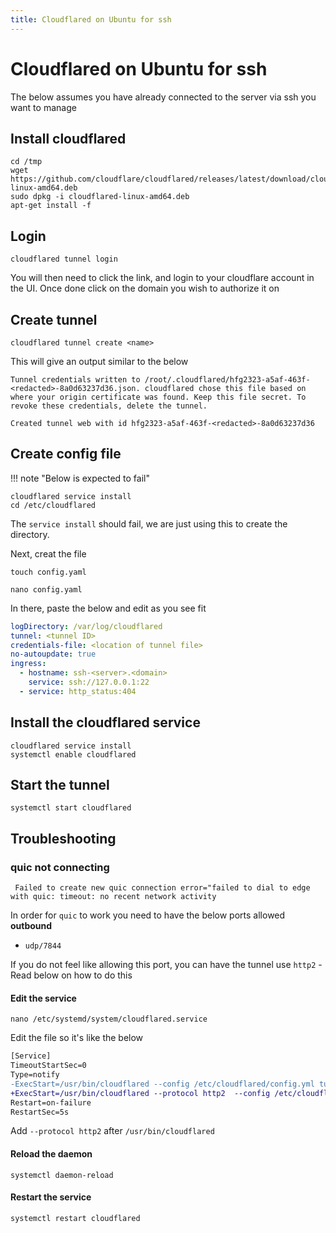 ```yaml
---
title: Cloudflared on Ubuntu for ssh
---
```


# Cloudflared on Ubuntu for ssh

The below assumes you have already connected to the server via ssh you want to manage

## Install cloudflared

```shell
cd /tmp
wget https://github.com/cloudflare/cloudflared/releases/latest/download/cloudflared-linux-amd64.deb
sudo dpkg -i cloudflared-linux-amd64.deb
apt-get install -f
```

## Login

```shell
cloudflared tunnel login
```

You will then need to click the link, and login to your cloudflare account in the UI. Once done click on the domain you wish to authorize it on

## Create tunnel

```shell
cloudflared tunnel create <name>
```

This will give an output similar to the below

```text
Tunnel credentials written to /root/.cloudflared/hfg2323-a5af-463f-<redacted>-8a0d63237d36.json. cloudflared chose this file based on where your origin certificate was found. Keep this file secret. To revoke these credentials, delete the tunnel.

Created tunnel web with id hfg2323-a5af-463f-<redacted>-8a0d63237d36
```

## Create config file

!!! note "Below is expected to fail"

```shell
cloudflared service install
cd /etc/cloudflared
```

The `service install` should fail, we are just using this to create the directory.

Next, creat the file

```shell
touch config.yaml
```

```shell
nano config.yaml
```

In there, paste the below and edit as you see fit

```yaml
logDirectory: /var/log/cloudflared
tunnel: <tunnel ID>
credentials-file: <location of tunnel file>
no-autoupdate: true
ingress:
  - hostname: ssh-<server>.<domain>
    service: ssh://127.0.0.1:22
  - service: http_status:404
```

## Install the cloudflared service

```shell
cloudflared service install
systemctl enable cloudflared
```

## Start the tunnel

```shell
systemctl start cloudflared
```

## Troubleshooting

### quic not connecting

```text
 Failed to create new quic connection error="failed to dial to edge with quic: timeout: no recent network activity
```

In order for `quic` to work you need to have the below ports allowed **outbound**

- `udp/7844`

If you do not feel like allowing this port, you can have the tunnel use `http2` -  Read below on how to do this

#### Edit the service

```shell
nano /etc/systemd/system/cloudflared.service
```

Edit the file so it's like the below

```diff
[Service]
TimeoutStartSec=0
Type=notify
-ExecStart=/usr/bin/cloudflared --config /etc/cloudflared/config.yml tunnel run
+ExecStart=/usr/bin/cloudflared --protocol http2  --config /etc/cloudflared/config.yml tunnel run
Restart=on-failure
RestartSec=5s
```

Add `--protocol http2` after `/usr/bin/cloudflared`

#### Reload the daemon

```shell
systemctl daemon-reload
```

#### Restart the service

```shell
systemctl restart cloudflared
```
